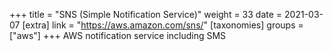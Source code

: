 +++
title = "SNS (Simple Notification Service)"
weight = 33
date = 2021-03-07
[extra]
link = "https://aws.amazon.com/sns/"
[taxonomies]
groups = ["aws"]
+++
AWS notification service including SMS

